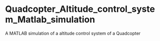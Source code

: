 # Quadcopter_Altitude_control_system_Matlab_simulation
A MATLAB simulation of a altitude control system of a Quadcopter
